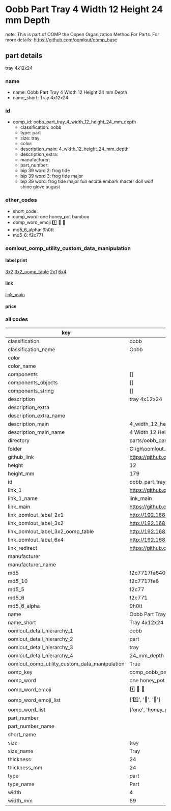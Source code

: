 # Oobb Part Tray 4 Width 12 Height 24 mm Depth  

note: This is part of OOMP the Oopen Organization Method For Parts. For more details: https://github.com/oomlout/oomp_base

##  part details
  



tray 4x12x24



### name
* name: Oobb Part Tray 4 Width 12 Height 24 mm Depth
* name_short: Tray 4x12x24 
### id
* oomp_id: oobb_part_tray_4_width_12_height_24_mm_depth
  * classification: oobb
  * type: part
  * size: tray
  * color: 
  * description_main: 4_width_12_height_24_mm_depth
  * description_extra: 
  * manufacturer: 
  * part_number: 
  * bip 39 word 2: frog tide
  * bip 39 word 3: frog tide major
  * bip 39 word: frog tide major fun estate embark master doll wolf shine glove august

### other_codes
* short_code: 
* oomp_word: one honey_pot bamboo
* oomp_word_emoji :one: :honey_pot: :bamboo:
* md5_6_alpha: 9h0tt
* md5_6: f2c771






### oomlout_oomp_utility_custom_data_manipulation
#### label print
[3x2](http://192.168.1.245:1112/?label=oomp%209h0tt)
[3x2_oomp_table](http://192.168.1.108:1112/?label=oomp%209h0tt)
[2x1](http://192.168.1.242:1112/?label=oomp%209h0tt)
[6x4](http://192.168.1.55:1112/?label=oomp%209h0tt)    

#### link

[link_main](https://github.com/oomlout/oomlout_oobb_version_4_generated_parts/tree/main/navigation_oomp/oobb/part/tray/4_width_12_height_24_mm_depth/part)                              

#### price







### all codes 
| key | value |  
| --- | --- |  
| classification | oobb |  
| classification_name | Oobb |  
| color |  |  
| color_name |  |  
| components | [] |  
| components_objects | [] |  
| components_string | [] |  
| description | tray 4x12x24 |  
| description_extra |  |  
| description_extra_name |  |  
| description_main | 4_width_12_height_24_mm_depth |  
| description_main_name | 4 Width 12 Height 24 mm Depth |  
| directory | parts/oobb_part_tray_4_width_12_height_24_mm_depth |  
| folder | C:\gh\oomlout_oobb_version_4_generated_parts\parts\oobb_part_tray_4_width_12_height_24_mm_depth |  
| github_link | https://github.com/oomlout/oomlout_oomp_part_src/tree/main/parts/oobb_part_tray_4_width_12_height_24_mm_depth |  
| height | 12 |  
| height_mm | 179 |  
| id | oobb_part_tray_4_width_12_height_24_mm_depth |  
| link_1 | https://github.com/oomlout/oomlout_oobb_version_4_generated_parts/tree/main/navigation_oomp/oobb/part/tray/4_width_12_height_24_mm_depth/part |  
| link_1_name | link_main |  
| link_main | https://github.com/oomlout/oomlout_oobb_version_4_generated_parts/tree/main/navigation_oomp/oobb/part/tray/4_width_12_height_24_mm_depth/part |  
| link_oomlout_label_2x1 | http://192.168.1.242:1112/?label=oomp%209h0tt |  
| link_oomlout_label_3x2 | http://192.168.1.245:1112/?label=oomp%209h0tt |  
| link_oomlout_label_3x2_oomp_table | http://192.168.1.108:1112/?label=oomp%209h0tt |  
| link_oomlout_label_6x4 | http://192.168.1.55:1112/?label=oomp%209h0tt |  
| link_redirect | https://github.com/oomlout/oomlout_oobb_version_4_generated_parts/tree/main/parts/oobb_tray_04_12_24 |  
| manufacturer |  |  
| manufacturer_name |  |  
| md5 | f2c7717fe640b1152126b5e10cf872e9 |  
| md5_10 | f2c7717fe6 |  
| md5_5 | f2c77 |  
| md5_6 | f2c771 |  
| md5_6_alpha | 9h0tt |  
| name | Oobb Part Tray 4 Width 12 Height 24 mm Depth |  
| name_short | Tray 4x12x24  |  
| oomlout_detail_hierarchy_1 | oobb |  
| oomlout_detail_hierarchy_2 | part |  
| oomlout_detail_hierarchy_3 | tray |  
| oomlout_detail_hierarchy_4 | 24_mm_depth |  
| oomlout_oomp_utility_custom_data_manipulation | True |  
| oomp_key | oomp_oobb_part_tray_4_width_12_height_24_mm_depth |  
| oomp_word | one honey_pot bamboo |  
| oomp_word_emoji | :one: :honey_pot: :bamboo: |  
| oomp_word_emoji_list | [':one:', ':honey_pot:', ':bamboo:'] |  
| oomp_word_list | ['one', 'honey_pot', 'bamboo'] |  
| part_number |  |  
| part_number_name |  |  
| short_name |  |  
| size | tray |  
| size_name | Tray |  
| thickness | 24 |  
| thickness_mm | 24 |  
| type | part |  
| type_name | Part |  
| width | 4 |  
| width_mm | 59 |  
